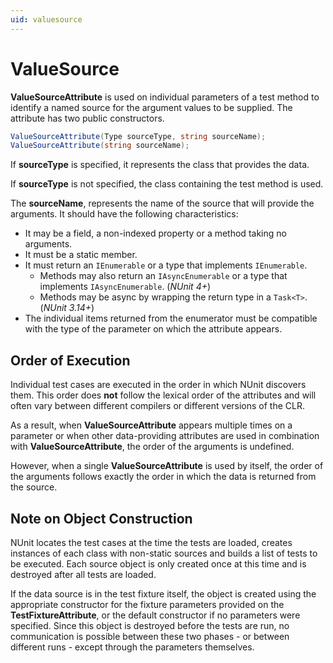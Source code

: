 ```yaml
---
uid: valuesource
---
```


# ValueSource

**ValueSourceAttribute** is used on individual parameters of a test method to identify a named source for the argument
values to be supplied. The attribute has two public constructors.

```csharp
ValueSourceAttribute(Type sourceType, string sourceName);
ValueSourceAttribute(string sourceName);
```

If **sourceType** is specified, it represents the class that provides the data.

If **sourceType** is not specified, the class containing the test method is used.

The **sourceName**, represents the name of the source that will provide the arguments. It should have the following
characteristics:

* It may be a field, a non-indexed property or a method taking no arguments.
* It must be a static member.
* It must return an `IEnumerable` or a type that implements `IEnumerable`.
  * Methods may also return an `IAsyncEnumerable` or a type that implements `IAsyncEnumerable`. (_NUnit 4+_)
  * Methods may be async by wrapping the return type in a `Task<T>`. (_NUnit 3.14+_)
* The individual items returned from the enumerator must be compatible with the type of the parameter on which the
  attribute appears.

## Order of Execution

Individual test cases are executed in the order in which NUnit discovers them. This order does **not** follow the
lexical order of the attributes and will often vary between different compilers or different versions of the CLR.

As a result, when **ValueSourceAttribute** appears multiple times on a parameter or when other data-providing attributes
are used in combination with **ValueSourceAttribute**, the order of the arguments is undefined.

However, when a single **ValueSourceAttribute** is used by itself, the order of the arguments follows exactly the order
in which the data is returned from the source.

## Note on Object Construction

NUnit locates the test cases at the time the tests are loaded, creates instances of each class with non-static sources
and builds a list of tests to be executed. Each source object is only created once at this time and is destroyed after
all tests are loaded.

If the data source is in the test fixture itself, the object is created using the appropriate constructor for the
fixture parameters provided on the **TestFixtureAttribute**, or the default constructor if no parameters were specified.
Since this object is destroyed before the tests are run, no communication is possible between these two phases - or
between different runs - except through the parameters themselves.
